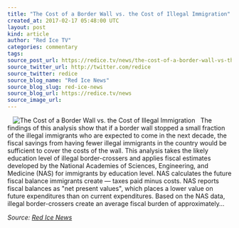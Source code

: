 ```yaml
---
title: "The Cost of a Border Wall vs. the Cost of Illegal Immigration"
created_at: 2017-02-17 05:48:00 UTC
layout: post
kind: article
author: "Red Ice TV"
categories: commentary
tags: 
source_post_url: https://redice.tv/news/the-cost-of-a-border-wall-vs-the-cost-of-illegal-immigration
source_twitter_url: http://twitter.com/redice
source_twitter: redice
source_blog_name: "Red Ice News"
source_blog_slug: red-ice-news
source_blog_url: https://redice.tv/news
source_image_url: 
---
```

<img align="left" hspace="12" alt="The Cost of a Border Wall vs. the Cost of Illegal Immigration" src="https://rdice.net/a/c/n/17/02170630-border23.9cd7b47f.jpg"> The findings of this analysis show that if a border wall stopped a small fraction of the illegal immigrants who are expected to come in the next decade, the fiscal savings from having fewer illegal immigrants in the country would be sufficient to cover the costs of the wall. This analysis takes the likely education level of illegal border-crossers and applies fiscal estimates developed by the National Academies of Sciences, Engineering, and Medicine (NAS) for immigrants by education level. NAS calculates the future fiscal balance immigrants create — taxes paid minus costs. NAS reports fiscal balances as "net present values", which places a lower value on future expenditures than on current expenditures. Based on the NAS data, illegal border-crossers create an average fiscal burden of approximately&#8230;<div class="">
    <i>Source: <a href="https://redice.tv/news">Red Ice News</a></i>
</div>

